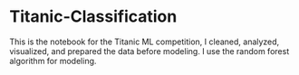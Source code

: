 # Titanic-Classification
This is the notebook for the Titanic ML competition, I cleaned, analyzed, visualized, and prepared the data before modeling. I use the random forest algorithm for modeling.
